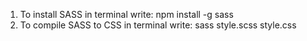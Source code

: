 1. To install SASS in terminal write: npm install -g sass
2. To compile SASS to CSS in terminal write: sass style.scss style.css
